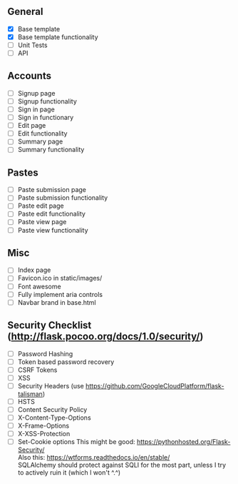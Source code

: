 ## General
* [x] Base template
* [x] Base template functionality
* [ ] Unit Tests
* [ ] API

## Accounts
* [ ] Signup page
* [ ] Signup functionality
* [ ] Sign in page
* [ ] Sign in functionary
* [ ] Edit page
* [ ] Edit functionality
* [ ] Summary page
* [ ] Summary functionality

## Pastes
* [ ] Paste submission page
* [ ] Paste submission functionality
* [ ] Paste edit page
* [ ] Paste edit functionality
* [ ] Paste view page
* [ ] Paste view functionality

## Misc
* [ ] Index page
* [ ] Favicon.ico in static/images/
* [ ] Font awesome
* [ ] Fully implement aria controls
* [ ] Navbar brand in base.html

## Security Checklist (http://flask.pocoo.org/docs/1.0/security/)
* [ ] Password Hashing
* [ ] Token based password recovery
* [ ] CSRF Tokens
* [ ] XSS
* [ ] Security Headers (use https://github.com/GoogleCloudPlatform/flask-talisman)
* [ ] HSTS
* [ ] Content Security Policy
* [ ] X-Content-Type-Options
* [ ] X-Frame-Options
* [ ] X-XSS-Protection
* [ ] Set-Cookie options
This might be good: https://pythonhosted.org/Flask-Security/  
Also this: https://wtforms.readthedocs.io/en/stable/  
SQLAlchemy should protect against SQLI for the most part, unless I try
to actively ruin it (which I won't ^.^)